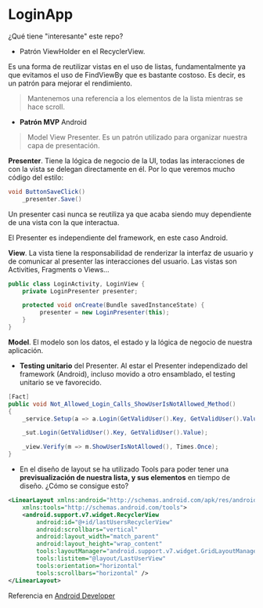 # LoginApp

¿Qué tiene "interesante" este repo?

* Patrón ViewHolder en el RecyclerView.

Es una forma de reutilizar vistas en el uso de listas, fundamentalmente ya que evitamos el uso de FindViewBy que es bastante costoso. Es decir, es un patrón para mejorar el rendimiento.

> Mantenemos una referencia a los elementos de la lista mientras se hace scroll.

* **Patrón MVP** Android

> Model View Presenter. Es un patrón utilizado para organizar nuestra capa de presentación. 

**Presenter**. Tiene la lógica de negocio de la UI, todas las interacciones de con la vista se delegan directamente en él. Por lo que veremos mucho código del estilo:

```csharp
void ButtonSaveClick()
    _presenter.Save()
```

Un presenter casi nunca se reutiliza ya que acaba siendo muy dependiente de una vista con la que interactua.

El Presenter es independiente del framework, en este caso Android.

**View**. La vista tiene la responsabilidad de renderizar la interfaz de usuario y de comunicar al presenter las interacciones del usuario. Las vistas son Activities, Fragments o Views...

```csharp
public class LoginActivity, LoginView {
    private LoginPresenter presenter;

    protected void onCreate(Bundle savedInstanceState) {
         presenter = new LoginPresenter(this);
    }
}
```

**Model**. El modelo son los datos, el estado y la lógica de negocio de nuestra aplicación.

* **Testing unitario** del Presenter. Al estar el Presenter independizado del framework (Android), incluso movido a otro ensamblado, el testing unitario se ve favorecido.

```csharp
[Fact]
public void Not_Allowed_Login_Calls_ShowUserIsNotAllowed_Method()
{
    _service.Setup(a => a.Login(GetValidUser().Key, GetValidUser().Value)).Returns(Task.FromResult(false));

    _sut.Login(GetValidUser().Key, GetValidUser().Value);

    _view.Verify(m => m.ShowUserIsNotAllowed(), Times.Once);
}
```

* En el diseño de layout se ha utilizado Tools para poder tener una **previsualización de nuestra lista, y sus elementos** en tiempo de diseño. ¿Cómo se consigue esto?

```xml
<LinearLayout xmlns:android="http://schemas.android.com/apk/res/android"
    xmlns:tools="http://schemas.android.com/tools">
    <android.support.v7.widget.RecyclerView
        android:id="@+id/lastUsersRecyclerView"
        android:scrollbars="vertical"
        android:layout_width="match_parent"
        android:layout_height="wrap_content"
        tools:layoutManager="android.support.v7.widget.GridLayoutManager"
        tools:listitem="@layout/LastUserView"
        tools:orientation="horizontal"
        tools:scrollbars="horizontal" />
</LinearLayout>
```

Referencia en [Android Developer](https://developer.android.com/studio/write/tool-attributes.html)
